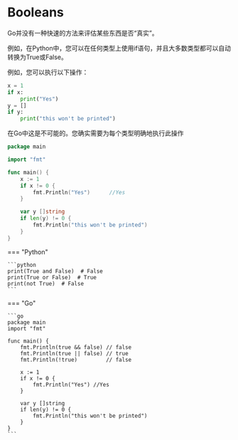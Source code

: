 # Booleans


Go并没有一种快速的方法来评估某些东西是否“真实”。

例如，在Python中，您可以在任何类型上使用if语句，并且大多数类型都可以自动转换为True或False。


例如，您可以执行以下操作：

```python
x = 1
if x:
    print("Yes")
y = []
if y:
    print("this won't be printed")
```

在Go中这是不可能的。您确实需要为每个类型明确地执行此操作
```go
package main

import "fmt"

func main() {
    x := 1
    if x != 0 {
        fmt.Println("Yes")      //Yes
    }

    var y []string
    if len(y) != 0 {
        fmt.Println("this won't be printed")
    }
}
```



=== "Python"

    ```python
    print(True and False)  # False
    print(True or False)  # True
    print(not True)  # False
    ```



=== "Go"

    ```go
    package main
    import "fmt"
    
    func main() {
        fmt.Println(true && false) // false
        fmt.Println(true || false) // true
        fmt.Println(!true)         // false
    
        x := 1
        if x != 0 {
            fmt.Println("Yes") //Yes
        }
    
        var y []string
        if len(y) != 0 {
            fmt.Println("this won't be printed")
        }
    }
    ```